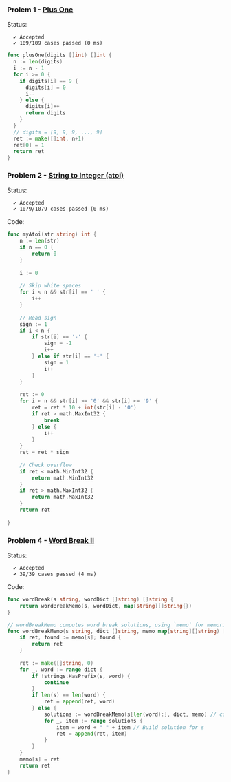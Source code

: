 ### Prolem 1 - [Plus One](https://leetcode.com/problems/plus-one/description/)

Status:
```
  ✔ Accepted
  ✔ 109/109 cases passed (0 ms)
```

```go
func plusOne(digits []int) []int {
  n := len(digits)
  i := n - 1
  for i >= 0 {
    if digits[i] == 9 {
      digits[i] = 0
      i--
    } else {
      digits[i]++
      return digits
    }
  }
  // digits = [9, 9, 9, ..., 9]
  ret := make([]int, n+1)
  ret[0] = 1
  return ret
}
```

### Problem 2 - [String to Integer (atoi)](https://leetcode.com/problems/string-to-integer-atoi/description/)

Status:
```
  ✔ Accepted
  ✔ 1079/1079 cases passed (0 ms)
```

Code:

```go
func myAtoi(str string) int {
    n := len(str)
    if n == 0 {
        return 0
    }
    
    i := 0
    
    // Skip white spaces
    for i < n && str[i] == ' ' {
        i++
    }
    
    // Read sign
    sign := 1
    if i < n {    
        if str[i] == '-' {
            sign = -1
            i++
        } else if str[i] == '+' {
            sign = 1
            i++
        }
    }
    
    ret := 0
    for i < n && str[i] >= '0' && str[i] <= '9' {
        ret = ret * 10 + int(str[i] - '0')
        if ret > math.MaxInt32 {
            break
        } else {
            i++
        }
    }
    ret = ret * sign
    
    // Check overflow
    if ret < math.MinInt32 {
        return math.MinInt32
    }
    if ret > math.MaxInt32 {
        return math.MaxInt32
    }
    return ret
    
}
```

### Problem 4 - [Word Break II](https://leetcode.com/problems/word-break-ii/description/)

Status:
```
  ✔ Accepted
  ✔ 39/39 cases passed (4 ms)
```

Code:
```go
func wordBreak(s string, wordDict []string) []string {
    return wordBreakMemo(s, wordDict, map[string][]string{})
}

// wordBreakMemo computes word break solutions, using `memo` for memorize all solutions with given input string.
func wordBreakMemo(s string, dict []string, memo map[string][]string) []string {
    if ret, found := memo[s]; found {
        return ret
    }
    
    ret := make([]string, 0)
    for _, word := range dict {
        if !strings.HasPrefix(s, word) {
            continue
        }
        if len(s) == len(word) {
            ret = append(ret, word)
        } else {
            solutions := wordBreakMemo(s[len(word):], dict, memo) // compute solutions for the rest
            for _, item := range solutions {
                item = word + " " + item // Build solution for s
                ret = append(ret, item)
            }
        }
    }
    memo[s] = ret
    return ret
}
```
